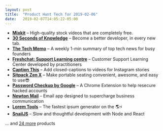 ```yaml
---
layout: post
title:  "Product Hunt Tech for 2019-02-06"
date:   2019-02-07T14:05:22-05:00
---
```


* **[Mixkit](https://www.producthunt.com/posts/mixkit?utm_campaign=producthunt-api&utm_medium=api&utm_source=Application%3A+Daily+Digest+RSS+%28ID%3A+3202%29)** – High-quality stock videos that are completely free.
* **[30 Seconds of Knowledge](https://www.producthunt.com/posts/30-seconds-of-knowledge?utm_campaign=producthunt-api&utm_medium=api&utm_source=Application%3A+Daily+Digest+RSS+%28ID%3A+3202%29)** – Become a better developer, in every new tab.
* **[The Tech Memo](https://www.producthunt.com/posts/the-tech-memo?utm_campaign=producthunt-api&utm_medium=api&utm_source=Application%3A+Daily+Digest+RSS+%28ID%3A+3202%29)** – A weekly 1-min summary of top tech news for busy founders
* **[Freshchat: Support Learning centre](https://www.producthunt.com/posts/freshchat-support-learning-centre?utm_campaign=producthunt-api&utm_medium=api&utm_source=Application%3A+Daily+Digest+RSS+%28ID%3A+3202%29)** – Customer Support Learning Center developed by practitioners
* **[Caption This](https://www.producthunt.com/posts/caption-this-2?utm_campaign=producthunt-api&utm_medium=api&utm_source=Application%3A+Daily+Digest+RSS+%28ID%3A+3202%29)** – Add closed-captions to videos for Instagram stories
* **[Sitpack Zen X](https://www.producthunt.com/posts/sitpack-zen-x?utm_campaign=producthunt-api&utm_medium=api&utm_source=Application%3A+Daily+Digest+RSS+%28ID%3A+3202%29)** – Make portable seating convenient, awesome, and easy to use😎
* **[Password Checkup by Google](https://www.producthunt.com/posts/password-checkup-by-google?utm_campaign=producthunt-api&utm_medium=api&utm_source=Application%3A+Daily+Digest+RSS+%28ID%3A+3202%29)** – A Chrome Extension to help resecure hacked accounts
* **[Newton Mail](https://www.producthunt.com/posts/newton-mail-f13c4b04-0420-4f04-8ea0-f390ef6ac9f4?utm_campaign=producthunt-api&utm_medium=api&utm_source=Application%3A+Daily+Digest+RSS+%28ID%3A+3202%29)** – Email app designed to supercharge business communication
* **[Lorem Tools](https://www.producthunt.com/posts/lorem-tools?utm_campaign=producthunt-api&utm_medium=api&utm_source=Application%3A+Daily+Digest+RSS+%28ID%3A+3202%29)** – The fastest ipsum generator on the 🌎⚡
* **[SnailJS](https://www.producthunt.com/posts/snailjs?utm_campaign=producthunt-api&utm_medium=api&utm_source=Application%3A+Daily+Digest+RSS+%28ID%3A+3202%29)** – Slow and thoughtful development with Node and React

… and [24 more](https://www.producthunt.com/tech) products